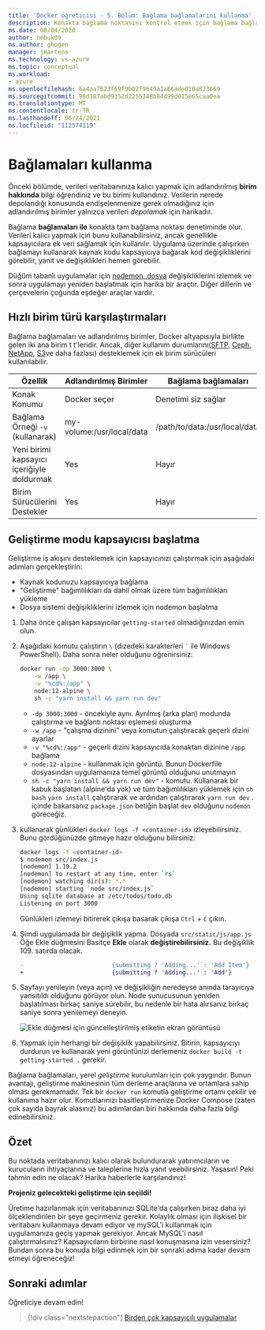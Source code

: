 ```yaml
---
title: 'Docker öğreticisi - 5. Bölüm: Bağlama bağlamalarını kullanma'
description: Konakta bağlama noktasını kontrol etmek için bağlama bağlamaları kullanmayı açıklar.
ms.date: 08/04/2020
author: nebuk89
ms.author: ghogen
manager: jmartens
ms.technology: vs-azure
ms.topic: conceptual
ms.workload:
- azure
ms.openlocfilehash: 6a4aa7623f69f9b02f9649a1a66ade010a823669
ms.sourcegitcommit: 98d187abd9352d2255348b84d99d015e65caa0ea
ms.translationtype: MT
ms.contentlocale: tr-TR
ms.lasthandoff: 06/24/2021
ms.locfileid: "112574119"
---
```

# <a name="use-bind-mounts"></a>Bağlamaları kullanma

Önceki bölümde, verileri veritabanınıza kalıcı yapmak için adlandırılmış **birim hakkında** bilgi öğrendiniz ve bu birimi kullandınız. Verilerin nerede depolandığı konusunda endişelenmenize gerek olmadığınız için adlandırılmış birimler yalnızca verileri *depolamak* için harikadır.

Bağlama **bağlamaları ile** konakta tam bağlama noktası denetiminde olur. Verileri kalıcı yapmak için bunu kullanabilirsiniz, ancak genellikle kapsayıcılara ek veri sağlamak için kullanılır. Uygulama üzerinde çalışırken bağlamayı kullanarak kaynak kodu kapsayıcıya bağarak kod değişikliklerini görebilir, yanıt ve değişiklikleri hemen görebilir.

Düğüm tabanlı uygulamalar için [nodemon, dosya](https://npmjs.com/package/nodemon) değişikliklerini izlemek ve sonra uygulamayı yeniden başlatmak için harika bir araçtır. Diğer dillerin ve çerçevelerin çoğunda eşdeğer araçlar vardır.

## <a name="quick-volume-type-comparisons"></a>Hızlı birim türü karşılaştırmaları

Bağlama bağlamaları ve adlandırılmış birimler, Docker altyapısıyla birlikte gelen iki ana birim t t'leridir. Ancak, diğer kullanım durumlarını[(SFTP](https://github.com/vieux/docker-volume-sshfs), [Ceph,](https://ceph.com/geen-categorie/getting-started-with-the-docker-rbd-volume-plugin/) [NetApp,](https://netappdvp.readthedocs.io/en/stable/) [S3](https://github.com/elementar/docker-s3-volume)ve daha fazlası) desteklemek için ek birim sürücüleri kullanılabilir.

| Özellik | Adlandırılmış Birimler | Bağlama bağlamaları |
| -------- | ------------- | ----------- |
| Konak Konumu | Docker seçer | Denetimi siz sağlar |
| Bağlama Örneği `-v` (kullanarak) | my-volume:/usr/local/data | /path/to/data:/usr/local/data |
| Yeni birimi kapsayıcı içeriğiyle doldurmak | Yes | Hayır |
| Birim Sürücülerini Destekler | Yes | Hayır |

## <a name="start-a-dev-mode-container"></a>Geliştirme modu kapsayıcısı başlatma

Geliştirme iş akışını desteklemek için kapsayıcınızı çalıştırmak için aşağıdaki adımları gerçekleştirin:

- Kaynak kodunuzu kapsayıcıya bağlama
- "Geliştirme" bağımlılıkları da dahil olmak üzere tüm bağımlılıkları yükleme
- Dosya sistemi değişikliklerini izlemek için nodemon başlatma

1. Daha önce çalışan kapsayıcılar `getting-started` olmadığınızdan emin olun.

1. Aşağıdaki komutu çalıştırın ` \ ` (dizedeki karakterleri `` ` `` ile Windows PowerShell). Daha sonra neler olduğunu öğrenirsiniz:

    ```bash
    docker run -dp 3000:3000 \
        -w /app \
        -v "%cd%:/app" \
        node:12-alpine \
        sh -c "yarn install && yarn run dev"
    ```

    - `-dp 3000:3000` - öncekiyle aynı. Ayrılmış (arka plan) modunda çalıştırma ve bağlantı noktası eşlemesi oluşturma
    - `-w /app` - "çalışma dizinini" veya komutun çalıştıracak geçerli dizini ayarlar
    - `-v "%cd%:/app"` - geçerli dizini kapsayıcıda konaktan dizinine `/app` bağlama
    - `node:12-alpine` - kullanmak için görüntü. Bunun Dockerfile dosyasından uygulamanıza temel görüntü olduğunu unutmayın
    - `sh -c "yarn install && yarn run dev"` - komutu. Kullanarak bir kabuk başlatan (alpine'da yok) ve tüm bağımlılıkları yüklemek için `sh` `bash` `yarn install` çalıştırarak ve ardından çalıştırarak  `yarn run dev` . içinde bakarsanız `package.json` betiğin başlat `dev` olduğunu `nodemon` göreceğiz.

1. kullanarak günlükleri `docker logs -f <container-id>` izleyebilirsiniz. Bunu gördüğünüzde gitmeye hazır olduğunu bilirsiniz:

    ```bash
    docker logs -f <container-id>
    $ nodemon src/index.js
    [nodemon] 1.19.2
    [nodemon] to restart at any time, enter `rs`
    [nodemon] watching dir(s): *.*
    [nodemon] starting `node src/index.js`
    Using sqlite database at /etc/todos/todo.db
    Listening on port 3000
    ```

    Günlükleri izlemeyi bitirerek çıkışa basarak çıkışa `Ctrl` + `C` çıkın.

1. Şimdi uygulamada bir değişiklik yapma. Dosyada `src/static/js/app.js` Öğe Ekle düğmesini Basitçe **Ekle** olarak **değiştirebilirsiniz.** Bu değişiklik 109. satırda olacak.

    ```diff
    -                         {submitting ? 'Adding...' : 'Add Item'}
    +                         {submitting ? 'Adding...' : 'Add'}
    ```

1. Sayfayı yenileyin (veya açın) ve değişikliğin neredeyse anında tarayıcıya yansıtıldı olduğunu görüyor olun. Node sunucusunun yeniden başlatılması birkaç saniye sürebilir, bu nedenle bir hata alırsanız birkaç saniye sonra yenilemeyi deneyin.

    ![Ekle düğmesi için güncelleştirilmiş etiketin ekran görüntüsü](media/updated-add-button.png)

1. Yapmak için herhangi bir değişiklik yapabilirsiniz. Bitirin, kapsayıcıyı durdurun ve kullanarak yeni görüntünizi derlemeniz `docker build -t getting-started .` gerekir.

Bağlama bağlamaları, yerel *geliştirme* kurulumları için çok yaygındır. Bunun avantajı, geliştirme makinesinin tüm derleme araçlarına ve ortamlara sahip olması gerekmamadır. Tek bir `docker run` komutla geliştirme ortamı çekilir ve kullanıma hazır olur. Komutlarınızı basitleştirmenize Docker Compose (zaten çok sayıda bayrak alasınız) bu adımlardan biri hakkında daha fazla bilgi edinebilirsiniz.

## <a name="recap"></a>Özet

Bu noktada veritabanınızı kalıcı olarak bulundurarak yatırımcıların ve kurucuların ihtiyaçlarına ve taleplerine hızla yanıt veebilirsiniz. Yaşasın! Peki tahmin edin ne olacak? Harika haberlerle karşılandınız!

**Projeniz gelecekteki geliştirme için seçildi!**

Üretime hazırlanmak için veritabanınızı SQLite'da çalışırken biraz daha iyi ölçeklendirilen bir şeye geçirmeniz gerekir. Kolaylık olması için ilişkisel bir veritabanı kullanmaya devam ediyor ve mySQL'i kullanmak için uygulamanıza geçiş yapmak gerekiyor. Ancak MySQL'i nasıl çalıştırmalısınız? Kapsayıcıların birbirine nasıl konuşmasına izin vesersiniz? Bundan sonra bu konuda bilgi edinmek için bir sonraki adıma kadar devam etmeyi öğreneceğiz!

## <a name="next-steps"></a>Sonraki adımlar

Öğreticiye devam edin!

> [!div class="nextstepaction"]
> [Birden çok kapsayıcılı uygulamalar](multi-container-apps.md)